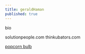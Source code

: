 ```yaml
---
title: geraldHaman
published: true
---
```

bio

solutionpeople.com
thinkubators.com

[popcorn bulb](media#popcornBulb)
